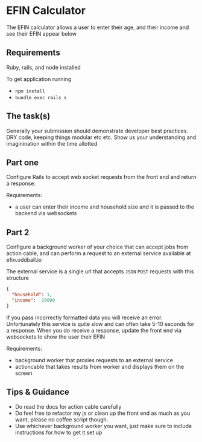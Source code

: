 # EFIN Calculator

The EFIN calculator allows a user to enter their age, and their income and see their EFIN appear below

## Requirements

Ruby, rails, and node installed

To get application running

* `npm install`
* `bundle exec rails s`

## The task(s)

Generally your submission should demonstrate developer best practices. DRY code, keeping things modular etc etc. Show us your understanding and imaginination within the time allotted

## Part one

Configure Rails to accept web socket requests from the front end and return a response.

Requirements:

* a user can enter their income and household size and it is passed to the backend via websockets

## Part 2

Configure a background worker of your choice that can accept jobs from action cable, and can perform a request to an external service  available at efin.oddball.io

The external service is a single url that accepts `JSON` `POST` requests with this structure

```json
{
  "household": 1,
  "income":  20000
}

```

If you pass incorrectly formatted data you will receive an error.
Unfortunately this service is quite slow and can often take 5-10 seconds for a response.
When you do receive a response, update the front end via websockets to show the user their EFIN

Requirements:

* background worker that proxies requests to an external service
* actioncable that takes results from worker and displays them on the screen

## Tips & Guidance

* Do read the docs for action cable carefully
* Do feel free to refactor my js or clean up the front end as much as you want, please no coffee script though.
* Use whichever background worker you want, just make sure to include instructions for how to get it set up
